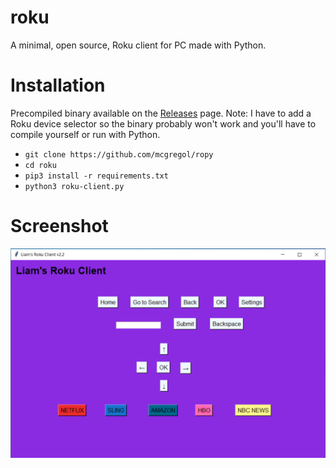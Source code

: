# roku
A minimal, open source, Roku client for PC made with Python.

# Installation
Precompiled binary available on the [Releases](https://github.com/mcgregol/ropy/releases) page.
Note: I have to add a Roku device selector so the binary probably won't work and you'll have to compile yourself or run with Python.

- `git clone https://github.com/mcgregol/ropy`
- `cd roku`
- `pip3 install -r requirements.txt`
- `python3 roku-client.py`

# Screenshot
![screenshot](https://github.com/mcgregol/ropy/blob/main/Screenshot%202020-12-22%20225325.png)
